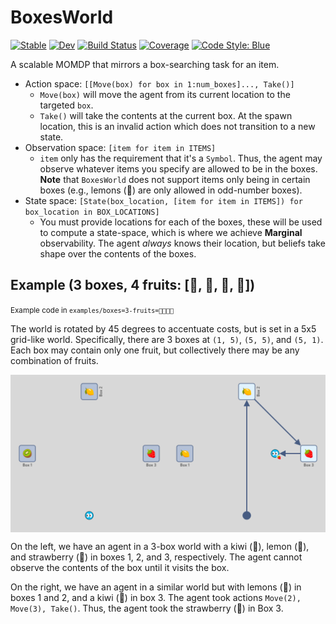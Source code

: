 # BoxesWorld

[![Stable](https://img.shields.io/badge/docs-stable-blue.svg)](https://jmuchovej.github.io/BoxesWorld.jl/stable/)
[![Dev](https://img.shields.io/badge/docs-dev-blue.svg)](https://jmuchovej.github.io/BoxesWorld.jl/dev/)
[![Build Status](https://github.com/jmuchovej/BoxesWorld.jl/actions/workflows/CI.yml/badge.svg?branch=main)](https://github.com/jmuchovej/BoxesWorld.jl/actions/workflows/CI.yml?query=branch%3Amain)
[![Coverage](https://codecov.io/gh/jmuchovej/BoxesWorld.jl/branch/main/graph/badge.svg?token=tnd1L7sWgI)](https://codecov.io/gh/jmuchovej/BoxesWorld.jl)
[![Code Style: Blue](https://img.shields.io/badge/code%20style-blue-4495d1.svg)](https://github.com/invenia/BlueStyle)

A scalable MOMDP that mirrors a box-searching task for an item.

- Action space: `[[Move(box) for box in 1:num_boxes]..., Take()]`
  - `Move(box)` will move the agent from its current location to the targeted `box`.
  - `Take()` will take the contents at the current box. At the spawn location, this is
    an invalid action which does not transition to a new state.
- Observation space: `[item for item in ITEMS]`
  - `item` only has the requirement that it's a `Symbol`. Thus, the agent may observe
    whatever items you specify are allowed to be in the boxes.
    **Note** that `BoxesWorld` does not support items only being in certain boxes (e.g.,
    lemons (🍋) are only allowed in odd-number boxes).
- State space: `[State(box_location, [item for item in ITEMS]) for box_location in BOX_LOCATIONS]`
  - You must provide locations for each of the boxes, these will be used to compute
    a state-space, which is where we achieve **Marginal** observability. The agent
    _always_ knows their location, but beliefs take shape over the contents of the
    boxes.

## Example (3 boxes, 4 fruits: [🍋, 🍓, 🥝, 🍍])

<small>Example code in `examples/boxes=3-fruits=🍋🍓🥝🍍`</small>

The world is rotated by 45 degrees to accentuate costs, but is set in a 5x5 grid-like
world. Specifically, there are 3 boxes at `(1, 5)`, `(5, 5)`, and `(5, 1)`. Each box
may contain only one fruit, but collectively there may be any combination of fruits.

<center style="display: flex">
  <img 
    src="./examples/boxes=3-fruits=🍋🥝🍓🍍/world.png"
    alt="Example of the BoxWorld layout with an agent, three boxes, and a kiwi, lemon, and strawberry in boxes 1, 2, and 3 respectively."
    width="50%"
    align="left"
    />
  <img 
    src="./examples/boxes=3-fruits=🍋🥝🍓🍍/trajectory.png"
    alt="Example of an Agent's trajectory in a BoxesWorld with three boxes. Boxes 1 and 2 have lemons, Box 3 has a strawberry. The agent moved to Box 2, then Box 3, and took the strawberry."
    width="50%"
    align="right"
    />
</center>

On the left, we have an agent in a 3-box world with a kiwi (🥝), lemon (🍋), and
strawberry (🍓) in boxes 1, 2, and 3, respectively. The agent cannot observe the
contents of the box until it visits the box.

On the right, we have an agent in a similar world but with lemons (🍋) in boxes 1
and 2, and a kiwi (🥝) in box 3. The agent took actions `Move(2), Move(3), Take()`.
Thus, the agent took the strawberry (🍓) in Box 3.